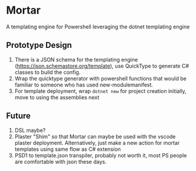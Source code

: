 # Mortar
A templating engine for Powershell leveraging the dotnet templating engine

## Prototype Design
1. There is a JSON schema for the templating engine (https://json.schemastore.org/template), use QuickType to generate C# classes to build the config.
1. Wrap the quicktype generator with powershell functions that would be familiar to someone who has used new-modulemanifest.
1. For template deployment, wrap `dotnet new` for project creation initially, move to using the assemblies next

## Future
1. DSL maybe?
1. Plaster "Shim" so that Mortar can maybe be used with the vscode plaster deployment. Alternatively, just make a new action for mortar templates using same flow as C# extension
1. PSD1 to template.json transpiler, probably not worth it, most PS people are comfortable with json these days.
